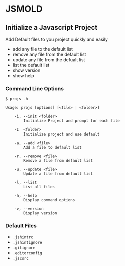 # JSMOLD
## Initialize a Javascript Project

Add Default files to you project quickly and easily

- add any file to the default list
- remove any file from the default list
- update any file from the defualt list
- list the default list 
- show version
- show help

### Command Line Options


``` 
$ projs -h

Usage: projs [options] [<file> | <folder>]

	-i, --init <folder>
		Initialize Project and prompt for each file
	
	-I	<folder>
		Initialize project and use default 
		
	-a, --add <file>		
		Add a file to default list
	
	-r, --remove <file>		
		Remove a file from default list
	
	-u, --update <file>	
		Update a file from default list
	 
	-l, --list			
		List all files
	
	-h, --help			
		Display command options
		
	-v, --version
		Display version

```


### Default Files

- `.jshintrc`
- `.jshintignore`
- `.gitignore`
- `.editorconfig`
- `.jscsrc`

